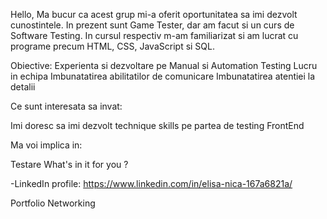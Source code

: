
Hello, 
Ma bucur ca acest grup mi-a oferit oportunitatea sa imi dezvolt cunostintele. In prezent sunt Game Tester, dar am facut si un curs de Software Testing. In cursul respectiv m-am familiarizat si am lucrat cu programe precum HTML, CSS, JavaScript si SQL. 

Obiective:
Experienta si dezvoltare pe Manual si Automation Testing 
Lucru in echipa
Imbunatatirea abilitatilor de comunicare
Imbunatatirea atentiei la detalii

Ce sunt interesata sa invat:

Imi doresc sa imi dezvolt technique skills pe partea de testing
FrontEnd

Ma voi implica in:

Testare
What's in it for you ?

-LinkedIn profile: https://www.linkedin.com/in/elisa-nica-167a6821a/

Portfolio
Networking  
